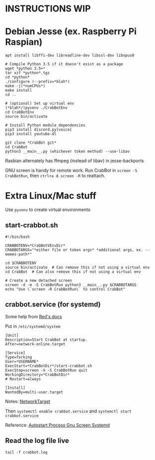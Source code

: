 # INSTRUCTIONS WIP

# Debian Jesse (ex. Raspberry Pi Raspian)
```
apt install libffi-dev libreadline-dev libssl-dev libopus0

# Compile Python 3.5 if it doesn't exist as a package
wget *python 3.5+*
tar xzf *python*.tgz
cd *python*
./configure (--prefix=*blah*)
make -j(*numCPUs*)
make install
cd ..

# (optional) Set up virtual env
(*blah*/)pyvenv ./CrabBotEnv
cd CrabBotEnv
source bin/activate

# Install Python module dependencies
pip3 install discord.py[voice]
pip3 install youtube-dl

git clone *CrabBot git*
cd CrabBot
python3 __main__.py (whichever token method) --use-libav
```

Rasbian alternately has ffmpeg (instead of libav) in jesse-backports

GNU screen is handy for remote work. Run CrabBot in `screen -S CrabBotRun`, then `ctrl+a d`. `screen -R` to reattach.

# Extra Linux/Mac stuff

Use `pyvenv` to create virtual environments

## start-crabbot.sh

```
#!/bin/bash

CRABBOTENV=*CrabBotVEnvDir*
CRABBOTARGS="*either file or token args* *additional args, ex. --memes-path*"

cd $CRABBOTENV
source bin/activate  # Can remove this if not using a virtual env
cd CrabBot  # Can also remove this if not using a virtual env

# Create a new detached screen
screen -d -m -S CrabBotRun python3 __main__.py $CRABBOTARGS
echo "Use \`screen -R CrabBotRun\` to control CrabBot"

```

## crabbot.service (for systemd)

Some help from [Red's docs](https://twentysix26.github.io/Red-Docs/red_guide_linux_autostart/)

Put in `/etc/systemd/system`

```
[Unit]
Description=Start CrabBot at startup.
After=network-online.target

[Service]
Type=forking
User=*USERNAME*
ExecStart=*CrabBotDir*/start-crabbot.sh
ExecStop=screen -X -S CrabBotRun quit
WorkingDirectory=*CrabBotDir*
# Restart=always

[Install]
WantedBy=multi-user.target
```

Notes: [NetworkTarget](https://www.freedesktop.org/wiki/Software/systemd/NetworkTarget/)

Then `systemctl enable crabbot.service` and `systemctl start crabbot.service`

Reference: [Autostart Process Gnu Screen Systemd](http://www.linuxveda.com/2014/04/28/autostart-process-gnu-screen-systemd/)

## Read the log file live

`tail -f crabbot.log`
